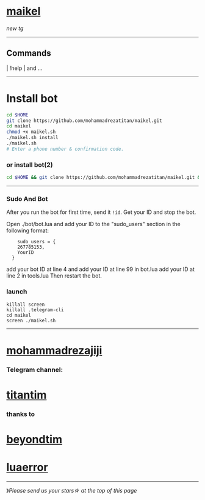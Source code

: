 # [maikel](https://telegram.me/titantims)

*new tg*


* * *

## Commands

| !help | and ...

* * *

# Install bot

```sh
cd $HOME
git clone https://github.com/mohammadrezatitan/maikel.git
cd maikel
chmod +x maikel.sh
./maikel.sh install
./maikel.sh 
# Enter a phone number & confirmation code.
```
### or install bot(2)
```sh
cd $HOME && git clone https://github.com/mohammadrezatitan/maikel.git && cd parsol && chmod +x maikel.sh && ./maikel.sh install && ./maikel.sh
```

* * *

### Sudo And Bot
After you run the bot for first time, send it `!id`. Get your ID and stop the bot.

Open ./bot/bot.lua and add your ID to the "sudo_users" section in the following format:
```
    sudo_users = {
    267785153,
    YourID
  }
```
add your bot ID at line 4 and add your ID at line 99 in bot.lua
add your ID at line 2 in tools.lua
Then restart the bot.

### launch
```
killall screen
killall .telegram-cli
cd maikel
screen ./maikel.sh

```
* * *


# [mohammadrezajiji](https://telegram.me/mohammadrezajiji)


###  Telegram channel:

# [titantim](https://telegram.me/titantims)

### thanks to   

# [beyondtim](https://telegram.me/BeyondTeam)

# [luaerror](https://telegram.me/luaerror)

* * *
》*Please send us your stars☆ at the top of this page*

